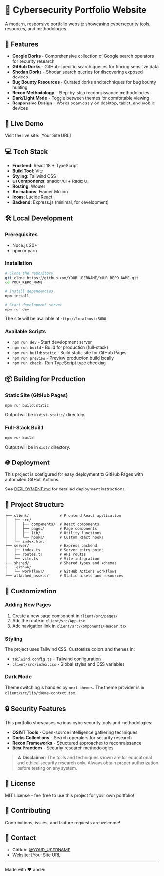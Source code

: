 # 🔐 Cybersecurity Portfolio Website

A modern, responsive portfolio website showcasing cybersecurity tools, resources, and methodologies.

## 🌟 Features

- **Google Dorks** - Comprehensive collection of Google search operators for security research
- **GitHub Dorks** - GitHub-specific search queries for finding sensitive data
- **Shodan Dorks** - Shodan search queries for discovering exposed devices
- **Bug Bounty Resources** - Curated dorks and techniques for bug bounty hunting
- **Recon Methodology** - Step-by-step reconnaissance methodologies
- **Dark/Light Mode** - Toggle between themes for comfortable viewing
- **Responsive Design** - Works seamlessly on desktop, tablet, and mobile devices

## 🚀 Live Demo

Visit the live site: [Your Site URL]

## 💻 Tech Stack

- **Frontend**: React 18 + TypeScript
- **Build Tool**: Vite
- **Styling**: Tailwind CSS
- **UI Components**: shadcn/ui + Radix UI
- **Routing**: Wouter
- **Animations**: Framer Motion
- **Icons**: Lucide React
- **Backend**: Express.js (minimal, for development)

## 🛠️ Local Development

### Prerequisites

- Node.js 20+ 
- npm or yarn

### Installation

```bash
# Clone the repository
git clone https://github.com/YOUR_USERNAME/YOUR_REPO_NAME.git
cd YOUR_REPO_NAME

# Install dependencies
npm install

# Start development server
npm run dev
```

The site will be available at `http://localhost:5000`

### Available Scripts

- `npm run dev` - Start development server
- `npm run build` - Build for production (full-stack)
- `npm run build:static` - Build static site for GitHub Pages
- `npm run preview` - Preview production build locally
- `npm run check` - Run TypeScript type checking

## 📦 Building for Production

### Static Site (GitHub Pages)

```bash
npm run build:static
```

Output will be in `dist-static/` directory.

### Full-Stack Build

```bash
npm run build
```

Output will be in `dist/` directory.

## 🌐 Deployment

This project is configured for easy deployment to GitHub Pages with automated GitHub Actions.

See [DEPLOYMENT.md](./DEPLOYMENT.md) for detailed deployment instructions.

## 📁 Project Structure

```
├── client/              # Frontend React application
│   ├── src/
│   │   ├── components/  # React components
│   │   ├── pages/       # Page components
│   │   ├── lib/         # Utility functions
│   │   └── hooks/       # Custom React hooks
│   └── index.html
├── server/              # Express backend
│   ├── index.ts         # Server entry point
│   ├── routes.ts        # API routes
│   └── vite.ts          # Vite integration
├── shared/              # Shared types and schemas
├── .github/
│   └── workflows/       # GitHub Actions workflows
└── attached_assets/     # Static assets and resources
```

## 🎨 Customization

### Adding New Pages

1. Create a new page component in `client/src/pages/`
2. Add the route in `client/src/App.tsx`
3. Add navigation link in `client/src/components/Header.tsx`

### Styling

The project uses Tailwind CSS. Customize colors and themes in:
- `tailwind.config.ts` - Tailwind configuration
- `client/src/index.css` - Global styles and CSS variables

### Dark Mode

Theme switching is handled by `next-themes`. The theme provider is in `client/src/lib/theme-context.tsx`.

## 🔒 Security Features

This portfolio showcases various cybersecurity tools and methodologies:

- **OSINT Tools** - Open-source intelligence gathering techniques
- **Dorks Collections** - Search operators for security research
- **Recon Frameworks** - Structured approaches to reconnaissance
- **Best Practices** - Security research methodologies

> ⚠️ **Disclaimer**: The tools and techniques shown are for educational and ethical security research only. Always obtain proper authorization before testing on any system.

## 📄 License

MIT License - feel free to use this project for your own portfolio!

## 🤝 Contributing

Contributions, issues, and feature requests are welcome!

## 📧 Contact

- GitHub: [@YOUR_USERNAME](https://github.com/YOUR_USERNAME)
- Website: [Your Site URL]

---

Made with ❤️ and ☕

